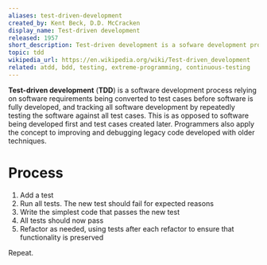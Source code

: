 ```yaml
---
aliases: test-driven-development
created_by: Kent Beck, D.D. McCracken
display_name: Test-driven development
released: 1957
short_description: Test-driven development is a sofware development process with a test-first approach relying on software requirements being converted to test cases.
topic: tdd
wikipedia_url: https://en.wikipedia.org/wiki/Test-driven_development
related: atdd, bdd, testing, extreme-programming, continuous-testing
---
```

**Test-driven development** (**TDD**) is a software development process relying on software requirements being converted to test cases before software is fully developed, and tracking all software development by repeatedly testing the software against all test cases. This is as opposed to software being developed first and test cases created later. Programmers also apply the concept to improving and debugging legacy code developed with older techniques.

# Process
1. Add a test
2. Run all tests. The new test should fail for expected reasons
3. Write the simplest code that passes the new test
4. All tests should now pass
5. Refactor as needed, using tests after each refactor to ensure that functionality is preserved

Repeat.
